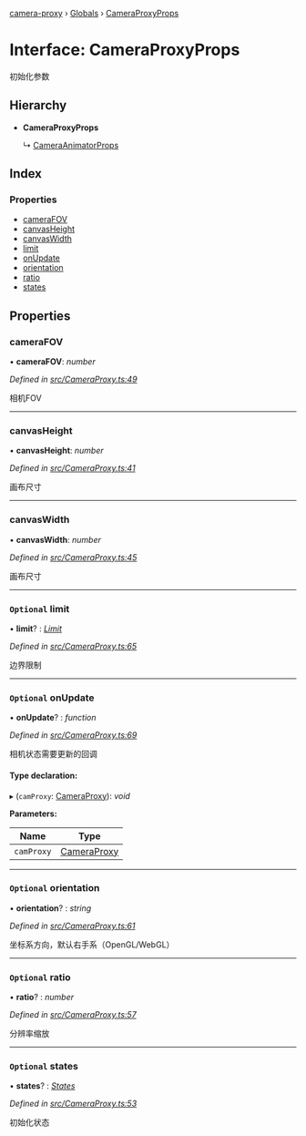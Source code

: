 [camera-proxy](../README.md) › [Globals](../globals.md) › [CameraProxyProps](cameraproxyprops.md)

# Interface: CameraProxyProps

初始化参数

## Hierarchy

* **CameraProxyProps**

  ↳ [CameraAnimatorProps](cameraanimatorprops.md)

## Index

### Properties

* [cameraFOV](cameraproxyprops.md#camerafov)
* [canvasHeight](cameraproxyprops.md#canvasheight)
* [canvasWidth](cameraproxyprops.md#canvaswidth)
* [limit](cameraproxyprops.md#optional-limit)
* [onUpdate](cameraproxyprops.md#optional-onupdate)
* [orientation](cameraproxyprops.md#optional-orientation)
* [ratio](cameraproxyprops.md#optional-ratio)
* [states](cameraproxyprops.md#optional-states)

## Properties

###  cameraFOV

• **cameraFOV**: *number*

*Defined in [src/CameraProxy.ts:49](https://github.com/alibaba/camera-proxy/blob/f61f39b/src/CameraProxy.ts#L49)*

相机FOV

___

###  canvasHeight

• **canvasHeight**: *number*

*Defined in [src/CameraProxy.ts:41](https://github.com/alibaba/camera-proxy/blob/f61f39b/src/CameraProxy.ts#L41)*

画布尺寸

___

###  canvasWidth

• **canvasWidth**: *number*

*Defined in [src/CameraProxy.ts:45](https://github.com/alibaba/camera-proxy/blob/f61f39b/src/CameraProxy.ts#L45)*

画布尺寸

___

### `Optional` limit

• **limit**? : *[Limit](limit.md)*

*Defined in [src/CameraProxy.ts:65](https://github.com/alibaba/camera-proxy/blob/f61f39b/src/CameraProxy.ts#L65)*

边界限制

___

### `Optional` onUpdate

• **onUpdate**? : *function*

*Defined in [src/CameraProxy.ts:69](https://github.com/alibaba/camera-proxy/blob/f61f39b/src/CameraProxy.ts#L69)*

相机状态需要更新的回调

#### Type declaration:

▸ (`camProxy`: [CameraProxy](../classes/cameraproxy.md)): *void*

**Parameters:**

Name | Type |
------ | ------ |
`camProxy` | [CameraProxy](../classes/cameraproxy.md) |

___

### `Optional` orientation

• **orientation**? : *string*

*Defined in [src/CameraProxy.ts:61](https://github.com/alibaba/camera-proxy/blob/f61f39b/src/CameraProxy.ts#L61)*

坐标系方向，默认右手系（OpenGL/WebGL）

___

### `Optional` ratio

• **ratio**? : *number*

*Defined in [src/CameraProxy.ts:57](https://github.com/alibaba/camera-proxy/blob/f61f39b/src/CameraProxy.ts#L57)*

分辨率缩放

___

### `Optional` states

• **states**? : *[States](../globals.md#states)*

*Defined in [src/CameraProxy.ts:53](https://github.com/alibaba/camera-proxy/blob/f61f39b/src/CameraProxy.ts#L53)*

初始化状态
